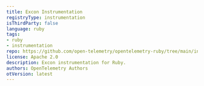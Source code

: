```yaml
---
title: Excon Instrumentation
registryType: instrumentation
isThirdParty: false
language: ruby
tags:
- ruby
- instrumentation
repo: https://github.com/open-telemetry/opentelemetry-ruby/tree/main/instrumentation/excon
license: Apache 2.0
description: Excon instrumentation for Ruby.
authors: OpenTelemetry Authors
otVersion: latest
---
```

